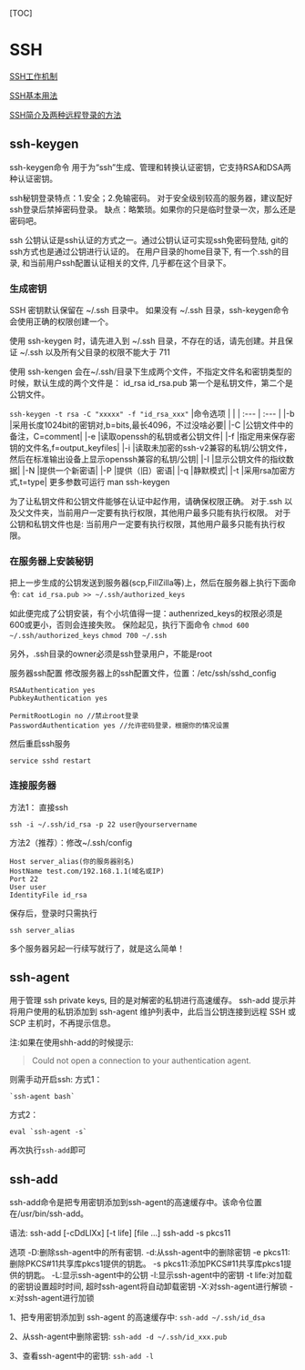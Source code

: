 [TOC]

# SSH

[SSH工作机制](https://www.cnblogs.com/ftl1012/p/ssh.html)

[SSH基本用法](https://zhuanlan.zhihu.com/p/21999778)

[SSH简介及两种远程登录的方法](https://blog.csdn.net/li528405176/article/details/82810342)


## ssh-keygen

ssh-keygen命令 用于为“ssh”生成、管理和转换认证密钥，它支持RSA和DSA两种认证密钥。

ssh秘钥登录特点：1.安全；2.免输密码。
对于安全级别较高的服务器，建议配好ssh登录后禁掉密码登录。
缺点：略繁琐。如果你的只是临时登录一次，那么还是密码吧。

ssh 公钥认证是ssh认证的方式之一。通过公钥认证可实现ssh免密码登陆, git的ssh方式也是通过公钥进行认证的。
在用户目录的home目录下, 有一个.ssh的目录, 和当前用户ssh配置认证相关的文件, 几乎都在这个目录下。

### 生成密钥

SSH 密钥默认保留在 ~/.ssh 目录中。 如果没有 ~/.ssh 目录，ssh-keygen命令会使用正确的权限创建一个。

使用 ssh-keygen 时，请先进入到 ~/.ssh 目录，不存在的话，请先创建。并且保证 ~/.ssh 以及所有父目录的权限不能大于 711


使用 ssh-kengen 会在~/.ssh/目录下生成两个文件，不指定文件名和密钥类型的时候，默认生成的两个文件是：
id_rsa
id_rsa.pub 
第一个是私钥文件，第二个是公钥文件。


`ssh-keygen -t rsa -C "xxxxx" -f "id_rsa_xxx"`
|命令选项	|   |
| :---  | :---  |
|-b	    |采用长度1024bit的密钥对,b=bits,最长4096，不过没啥必要|
|-C	    |公钥文件中的备注，C=comment|
|-e	    |读取openssh的私钥或者公钥文件|
|-f	    |指定用来保存密钥的文件名,f=output_keyfiles|
|-i 	|读取未加密的ssh-v2兼容的私钥/公钥文件，然后在标准输出设备上显示openssh兼容的私钥/公钥|
|-I 	|显示公钥文件的指纹数据|
|-N 	|提供一个新密语|
|-P 	|提供（旧）密语|
|-q 	|静默模式|
|-t 	|采用rsa加密方式,t=type|
更多参数可运行 man ssh-keygen


为了让私钥文件和公钥文件能够在认证中起作用，请确保权限正确。
对于.ssh 以及父文件夹，当前用户一定要有执行权限，其他用户最多只能有执行权限。
对于公钥和私钥文件也是: 当前用户一定要有执行权限，其他用户最多只能有执行权限。

### 在服务器上安装秘钥

把上一步生成的公钥发送到服务器(scp,FillZilla等)上，然后在服务器上执行下面命令:
`cat id_rsa.pub >> ~/.ssh/authorized_keys`

如此便完成了公钥安装，有个小坑值得一提：authenrized_keys的权限必须是600或更小，否则会连接失败。
保险起见，执行下面命令
`chmod 600 ~/.ssh/authorized_keys`
`chmod 700 ~/.ssh`

另外，.ssh目录的owner必须是ssh登录用户，不能是root

服务器ssh配置
修改服务器上的ssh配置文件，位置：/etc/ssh/sshd_config

    RSAAuthentication yes
    PubkeyAuthentication yes

    PermitRootLogin no //禁止root登录
    PasswordAuthentication yes //允许密码登录，根据你的情况设置

然后重启ssh服务

`service sshd restart`


### 连接服务器
方法1： 直接ssh

`ssh -i ~/.ssh/id_rsa -p 22 user@yourservername`

方法2（推荐）：修改~/.ssh/config

    Host server_alias(你的服务器别名)
    HostName test.com/192.168.1.1(域名或IP)
    Port 22
    User user
    IdentityFile id_rsa

保存后，登录时只需执行

`ssh server_alias`

多个服务器另起一行续写就行了，就是这么简单！




## ssh-agent

用于管理 ssh private keys, 目的是对解密的私钥进行高速缓存。
ssh-add 提示并将用户使用的私钥添加到 ssh-agent 维护列表中，此后当公钥连接到远程 SSH 或 SCP 主机时，不再提示信息。

注:如果在使用shh-add的时候提示:
>Could not open a connection to your authentication agent.

则需手动开启ssh:
方式1：
    
    `ssh-agent bash`

方式2：

    eval `ssh-agent -s`

再次执行`ssh-add`即可


## ssh-add

ssh-add命令是把专用密钥添加到ssh-agent的高速缓存中。该命令位置在/usr/bin/ssh-add。

语法:
ssh-add [-cDdLlXx] [-t life] [file …]
ssh-add -s pkcs11

选项
-D:删除ssh-agent中的所有密钥.
-d:从ssh-agent中的删除密钥
-e pkcs11:删除PKCS#11共享库pkcs1提供的钥匙。
-s pkcs11:添加PKCS#11共享库pkcs1提供的钥匙。
-L:显示ssh-agent中的公钥
-l:显示ssh-agent中的密钥
-t life:对加载的密钥设置超时时间, 超时ssh-agent将自动卸载密钥
-X:对ssh-agent进行解锁
-x:对ssh-agent进行加锁

1、把专用密钥添加到 ssh-agent 的高速缓存中:
`ssh-add ~/.ssh/id_dsa`

2、从ssh-agent中删除密钥:
`ssh-add -d ~/.ssh/id_xxx.pub`

3、查看ssh-agent中的密钥:
`ssh-add -l`







